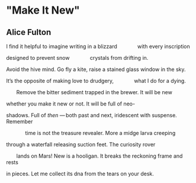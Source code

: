 # "Make It New"
## Alice Fulton
I find it helpful to imagine writing in a blizzard
             with every inscription

designed to prevent snow
             crystals from drifting in.

Avoid the hive mind. Go fly a kite,
raise a stained glass window in the sky.

It’s the opposite of making love to drudgery,
             what I do for a dying.

       Remove the bitter sediment
trapped in the brewer. It will be new

whether you make it new
or not. It will be full of neo-

shadows. Full of _then_ — both past and next,
iridescent with suspense. Remember

             time is not the treasure revealer.
More a midge larva creeping

through a waterfall releasing
suction feet. The curiosity rover

       lands on Mars! New is a hooligan.
It breaks the reckoning frame and rests

in pieces. Let me collect its dna
from the tears on your desk.